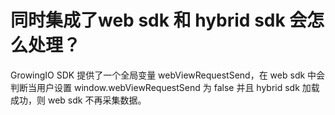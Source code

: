 # 同时集成了web sdk 和 hybrid sdk 会怎么处理？

GrowingIO SDK 提供了一个全局变量 webViewRequestSend，在 web sdk 中会判断当用户设置 window.webViewRequestSend 为 false 并且 hybrid sdk 加载成功，则 web sdk 不再采集数据。
